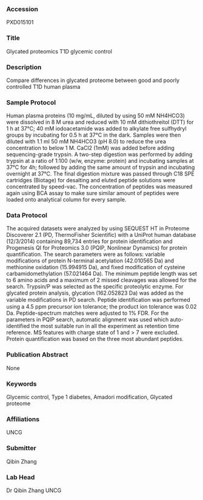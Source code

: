 ### Accession
PXD015101

### Title
Glycated proteomics T1D glycemic control

### Description
Compare differences in glycated proteome between good and poorly controlled T1D human plasma

### Sample Protocol
Human plasma proteins (10 mg/mL, diluted by using 50 mM NH4HCO3) were dissolved in 8 M urea and reduced with 10 mM dithiothreitol (DTT) for 1 h at 37°C; 40 mM iodoacetamide was added to alkylate free sulfhydryl groups by incubating for 0.5 h at 37°C in the dark. Samples were then diluted with 1.1 ml 50 mM NH4HCO3 (pH 8.0) to reduce the urea concentration to below 1 M. CaCl2 (1mM) was added before adding sequencing-grade trypsin. A two-step digestion was performed by adding trypsin at a ratio of 1:100 (w/w, enzyme: protein) and incubating samples at 37°C for 4h; followed by adding the same amount of trypsin and incubating overnight at 37°C. The final digestion mixture was passed through C18 SPE cartridges (Biotage) for desalting and eluted peptide solutions were concentrated by speed-vac. The concentration of peptides was measured again using BCA assay to make sure similar amount of peptides were loaded onto analytical column for every sample.

### Data Protocol
The acquired datasets were analyzed by using SEQUEST HT in Proteome Discoverer 2.1 (PD, ThermoFisher Scientific) with a UniProt human database (12/3/2014) containing 89,734 entries for protein identification and Progenesis QI for Proteomics 3.0 (PQIP, Nonlinear Dynamics) for protein quantification. The search parameters were as follows: variable modifications of protein N-terminal acetylation (42.010565 Da) and methionine oxidation (15.994915 Da), and fixed modification of cysteine carbamidomethylation (57.021464 Da). The minimum peptide length was set to 6 amino acids and a maximum of 2 missed cleavages was allowed for the search. Trypsin/P was selected as the specific proteolytic enzyme. For glycated protein analysis, glycation (162.052823 Da) was added as the variable modiﬁcations in PD search. Peptide identification was performed using a 4.5 ppm precursor ion tolerance; the product ion tolerance was 0.02 Da. Peptide-spectrum matches were adjusted to 1% FDR. For the parameters in PQIP search, automatic alignment was used which auto-identified the most suitable run in all the experiment as retention time reference. MS features with charge state of 1 and > 7 were excluded. Protein quantification was based on the three most abundant peptides.

### Publication Abstract
None

### Keywords
Glycemic control, Type 1 diabetes, Amadori modification, Glycated proteome

### Affiliations
UNCG

### Submitter
Qibin  Zhang

### Lab Head
Dr Qibin Zhang
UNCG


